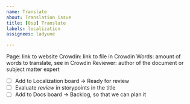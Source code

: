 ```yaml
---
name: Translate
about: Translation issue
title: [0sp] Translate
labels: localization
assignees: ladyune

---
```


Page: link to website
Crowdin: link to file in Crowdin
Words: amount of words to translate, see in Crowdin
Reviewer: author of the document or subject matter expert

- [ ] Add to Localization board → Ready for review
- [ ] Evaluate *review* in storypoints in the title
- [ ] Add to Docs board → Backlog, so that we can plan it
